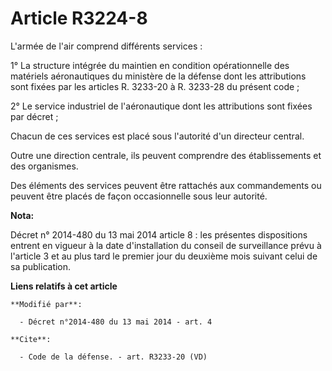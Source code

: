 # Article R3224-8

L'armée de l'air comprend différents services : 

1° La structure intégrée du maintien en condition opérationnelle des matériels aéronautiques du ministère de la défense dont
les attributions sont fixées par les articles R. 3233-20 à R. 3233-28 du présent code ; 

2° Le service industriel de l'aéronautique dont les attributions sont fixées par décret ; 

Chacun de ces services est placé sous l'autorité d'un directeur central. 

Outre une direction centrale, ils peuvent comprendre des établissements et des organismes. 

Des éléments des services peuvent être rattachés aux commandements ou peuvent être placés de façon occasionnelle sous leur
autorité.

**Nota:**

Décret n° 2014-480 du 13 mai 2014 article 8 : les présentes dispositions entrent en vigueur à la date d'installation du
conseil de surveillance prévu à l'article 3 et au plus tard le premier jour du deuxième mois suivant celui de sa publication.

**Liens relatifs à cet article**

	**Modifié par**:

	  - Décret n°2014-480 du 13 mai 2014 - art. 4

	**Cite**:

	  - Code de la défense. - art. R3233-20 (VD)
